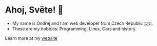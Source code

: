 # Ahoj, Světe! 👋

- My name is Ondřej and I am web developer from Czech Republic 🇨🇿. 
- These are my hobbies: Programming, Linux, Cars and history.

Learn more at my [website](https://asqit.deno.dev)

